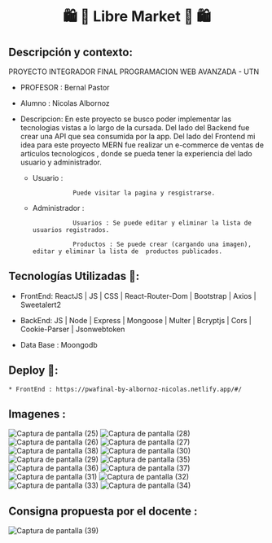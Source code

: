 <h1 align = "center">🛍 🛒 Libre Market 🛒 🛍 </h1>

## Descripción y contexto:

PROYECTO INTEGRADOR FINAL PROGRAMACION WEB AVANZADA - UTN

* PROFESOR : Bernal Pastor

* Alumno : Nicolas Albornoz

* Descripcion: En este proyecto se busco poder implementar las tecnologias vistas a lo largo de la cursada. Del lado del Backend fue crear una API que sea consumida por la app. Del lado del Frontend mi idea para este proyecto MERN fue realizar un e-commerce de ventas de articulos tecnologicos , donde se pueda tener la experiencia del lado usuario y administrador.
  * Usuario :
  
                   Puede visitar la pagina y resgistrarse.
  * Administrador :
  
                   Usuarios : Se puede editar y eliminar la lista de usuarios registrados.
                   
                   Productos : Se puede crear (cargando una imagen), editar y eliminar la lista de  productos publicados.

## Tecnologías Utilizadas  🚀:
* FrontEnd: ReactJS | JS | CSS | React-Router-Dom | Bootstrap | Axios | Sweetalert2 

* BackEnd: JS | Node | Express | Mongoose | Multer | Bcryptjs | Cors | Cookie-Parser | Jsonwebtoken

* Data Base : Moongodb

## Deploy 🔗: 

    * FrontEnd : https://pwafinal-by-albornoz-nicolas.netlify.app/#/
    
    
    
    
## Imagenes :

![Captura de pantalla (25)](https://user-images.githubusercontent.com/105244423/211947126-88322328-c361-4d35-b07b-f9cd3a58ca7b.png)
![Captura de pantalla (28)](https://user-images.githubusercontent.com/105244423/211947146-2727821f-d21c-4d90-9645-2dda35b9c4b6.png)
![Captura de pantalla (26)](https://user-images.githubusercontent.com/105244423/211947130-11d17703-7e0e-4326-b133-84e2dbe0efd6.png)
![Captura de pantalla (27)](https://user-images.githubusercontent.com/105244423/211947136-496c2867-2780-458e-b531-f2e4302eb8c5.png)
![Captura de pantalla (38)](https://user-images.githubusercontent.com/105244423/211947307-0c093159-6aed-4074-8567-c108c5611f0e.png)
![Captura de pantalla (30)](https://user-images.githubusercontent.com/105244423/211947179-d0f2ada9-1780-4a66-ad99-4bf27e715820.png)
![Captura de pantalla (29)](https://user-images.githubusercontent.com/105244423/211947150-bb31ba56-ba9d-4da5-adf5-3bde7fd8b7b4.png)
![Captura de pantalla (35)](https://user-images.githubusercontent.com/105244423/211947285-1a1923fb-a673-49da-8914-3665cef6f66f.png)
![Captura de pantalla (36)](https://user-images.githubusercontent.com/105244423/211947292-eca554a6-04a7-4a58-9142-d9e03473a803.png)
![Captura de pantalla (37)](https://user-images.githubusercontent.com/105244423/211947296-5f896823-c7b1-4e7a-b659-1863e0036a48.png)
![Captura de pantalla (31)](https://user-images.githubusercontent.com/105244423/211947184-7b06fb40-8366-43de-b5de-c353aa9f6911.png)
![Captura de pantalla (32)](https://user-images.githubusercontent.com/105244423/211947191-22a5cf0a-ba63-46d2-aefe-3314f4cc7f84.png)
![Captura de pantalla (33)](https://user-images.githubusercontent.com/105244423/211947266-3bfb2b6b-e4b3-4eca-9359-6e1250b711a5.png)
![Captura de pantalla (34)](https://user-images.githubusercontent.com/105244423/211947279-da3a9d3e-53db-4f0a-8777-02ddb888f019.png)


## Consigna propuesta por el docente :

![Captura de pantalla (39)](https://user-images.githubusercontent.com/105244423/211949064-37bcd89c-14db-4994-b4f0-f082966b1113.png)





